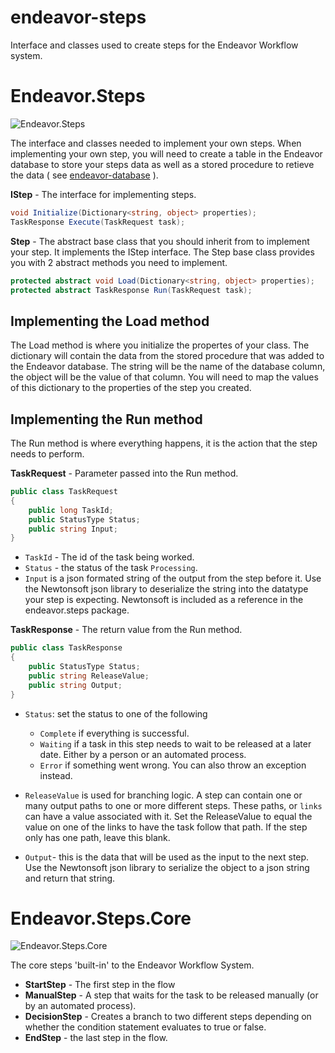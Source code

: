 # endeavor-steps

Interface and classes used to create steps for the Endeavor Workflow system.

# Endeavor.Steps

![Endeavor.Steps](https://img.shields.io/nuget/v/Endeavor.Steps.svg)

The interface and classes needed to implement your own steps. When implementing your own step, you will need to create a table in the Endeavor database to store your steps data as well as a stored procedure to retieve the data ( see [endeavor-database](https://github.com/keryhe/endeavor-database) ). 

**IStep** - The interface for implementing steps.

```c#
void Initialize(Dictionary<string, object> properties);
TaskResponse Execute(TaskRequest task);
```

**Step** - The abstract base class that you should inherit from to implement your step. It implements the IStep interface. The Step base class provides you with 2 abstract methods you need to implement.

```c#
protected abstract void Load(Dictionary<string, object> properties);
protected abstract TaskResponse Run(TaskRequest task);
```

## Implementing the Load method

The Load method is where you initialize the propertes of your class. The dictionary will contain the data from the stored procedure that was added to the Endeavor database. The string will be the name of the database column, the object will be the value of that column. You will need to map the values of this dictionary to the properties of the step you created.

## Implementing the Run method

The Run method is where everything happens, it is the action that the step needs to perform. 

 **TaskRequest** - Parameter passed into the Run method.

```c#
public class TaskRequest
{
    public long TaskId;
    public StatusType Status;
    public string Input;
}
```
- `TaskId` - The id of the task being worked.
- `Status` - the status of the task `Processing`.
- `Input` is a json formated string of the output from the step before it. Use the Newtonsoft json library to deserialize the string into the datatype your step is expecting. Newtonsoft is included as a reference in the endeavor.steps package.

**TaskResponse** - The return value from the Run method.

```c#
public class TaskResponse
{
    public StatusType Status;
    public string ReleaseValue;
    public string Output;
}
```

- `Status`: set the status to one of the following
    - `Complete` if everything is successful.
    - `Waiting` if a task in this step needs to wait to be released at a later date. Either by a person or an automated process.
    - `Error` if something went wrong. You can also throw an exception instead.

- `ReleaseValue` is used for branching logic. A step can contain one or many output paths to one or more different steps. These paths, or `links` can have a value associated with it. Set the ReleaseValue to equal the value on one of the links to have the task follow that path. If the step only has one path, leave this blank.

- `Output`- this is the data that will be used as the input to the next step. Use the Newtonsoft json library to serialize the object to a json string and return that string.

# Endeavor.Steps.Core

![Endeavor.Steps.Core](https://img.shields.io/nuget/v/Endeavor.Steps.Core.svg)

The core steps 'built-in' to the Endeavor Workflow System.

- **StartStep** - The first step in the flow
- **ManualStep** - A step that waits for the task to be released manually (or by an automated process).
- **DecisionStep** - Creates a branch to two different steps depending on whether the condition statement evaluates to true or false.
- **EndStep** - the last step in the flow.
